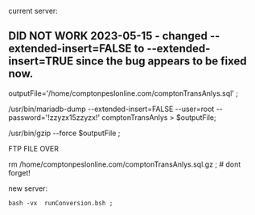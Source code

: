 
current server:

##   DID NOT WORK 2023-05-15 - changed --extended-insert=FALSE  to   --extended-insert=TRUE  since the bug appears to be fixed now.

outputFile='/home/comptonpeslonline.com/comptonTransAnlys.sql' ;

/usr/bin/mariadb-dump --extended-insert=FALSE --user=root --password='!zzyzx15zzyzx!' comptonTransAnlys > $outputFile; 
 
/usr/bin/gzip  --force  $outputFile   ;
     
   FTP FILE OVER
   
   rm   /home/comptonpeslonline.com/comptonTransAnlys.sql.gz   ;   # dont forget!
 
new server:

    bash -vx  runConversion.bsh ;
    

